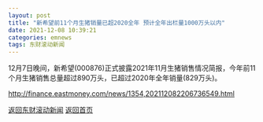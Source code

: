 ```yaml
---
layout: post
title: "新希望前11个月生猪销量已超2020全年 预计全年出栏量1000万头以内"
date: 2021-12-08 10:39:21
categories: emnews
tags: 东财滚动新闻
---
```


12月7日晚间，新希望(000876)正式披露2021年11月生猪销售情况简报，今年前11个月生猪销售总量超过890万头，已超过2020年全年销量(829万头)。

<http://finance.eastmoney.com/news/1354,202112082206736549.html>

[返回东财滚动新闻](./emnews/)
[返回首页](./)